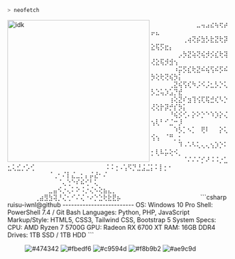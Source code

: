 ```zsh
> neofetch
```

<img align="left" src="https://static.wikia.nocookie.net/schedule-1/images/5/53/Benji_Mugshot.png/revision/latest?cb=20250403014259" alt="idk" width="320" /> 
⠀⠀⠀⠀⠀⠀⠀⠀⠀⠀⣀⢤⣠⣔⢦⢖⡴⡤⣄⠀⠀⠀⠀⠀⠀⠀⠀⠀⠀⠀
⠀⠀⠀⠀⠀⠀⠀⢀⢴⢝⡮⣳⡣⣗⣝⢗⡽⣕⢯⡫⣖⡄⠀⠀⠀⠀⠀⠀⠀⠀
⠀⠀⠀⠀⠀⠀⡠⡳⣝⢵⢝⢮⡺⡪⣎⢗⢽⢜⣕⢯⡺⣺⢢⠀⠀⠀⠀⠀⠀⠀
⠀⠀⠀⠀⠀⠰⡭⡫⣎⢗⣝⠮⢮⢫⠮⡫⠮⡳⢕⢗⢝⢮⡳⡅⠀⠀⠀⠀⠀⠀
⠀⠀⠀⠀⢀⣝⢮⢫⢎⠳⡨⠪⡨⣂⡣⡑⢅⡣⣑⢥⡱⣡⡙⣞⠀⠀⠀⠀⠀⠀
⠀⠀⠀⠀⢰⢕⣝⠎⣲⢹⢪⢏⢯⣚⢎⠣⡑⢜⢕⡗⡽⡚⡎⡳⡅⠀⠀⠀⠀⠀
⠀⠀⠀⠀⠘⢮⡪⢊⠄⡕⠕⡑⠑⠱⡱⡕⢌⢢⢇⠃⠊⣈⠒⡸⠀⠀⠀⠀⠀⠀
⠀⠀⠀⠀⠀⠱⡣⡁⠢⡁⠀⢟⠇⠀⠀⡕⢅⢪⢢⠀⠈⠛⡀⡂⠀⠀⠀⠀⠀⠀
⠀⠀⠀⠀⠀⠀⠹⠠⠡⠣⢅⢄⢄⢢⡱⡑⠅⡂⢇⠧⡥⢕⠪⡀⠀⠀⠀⠀⠀⠀
⠀⠀⠀⠀⠀⠀⠀⠈⠌⠌⠌⡊⠜⠨⠨⡐⣁⣂⢅⣊⡐⡡⢊⠀⠀⠀⠀⠀⠀⠀
⠀⠀⠀⠀⠀⠀⠀⠀⠨⠨⢐⠠⢡⠫⡙⣘⣨⣈⡅⠅⡇⡂⠂⠀⠀⠀⠀⠀⠀⠀
⠀⠀⠀⠀⠀⠀⠀⠀⠀⠈⢀⠂⠌⡇⣌⣀⡂⡄⡬⣜⠂⠌⠀⠀⠀⠀⠀⠀⠀⠀
⠀⠀⠀⠀⠀⠀⠀⠀⠀⠀⠀⠈⢄⢑⠑⠎⠮⢊⠃⢅⠀⠀⠀⠀⠀⠀⠀⠀⠀⠀
⠀⠀⠀⠀⠀⠀⠀⠀⠀⣀⣤⠪⡐⢄⠅⠕⠨⡐⢌⠢⢕⣦⣄⡀⠀⠀⠀⠀⠀⠀
⠀⠀⠀⠀⠀⠀⢀⣴⣻⣳⢽⡘⢌⢂⠊⠌⢌⠐⠔⡑⣑⢗⣗⣟⡦⠀⠀⠀⠀⠀⠀⠀⠀⠀⠀⠀⠀⠀⠀⠀⠀⠀
```csharp
ruisu-iwnl@github
-------------------------
OS: Windows 10 Pro
Shell: PowerShell 7.4 / Git Bash
Languages: Python, PHP, JavaScript
Markup/Style: HTML5, CSS3, Tailwind CSS,
              Bootstrap 5
System Specs:
  CPU: AMD Ryzen 7 5700G
  GPU: Radeon RX 6700 XT
  RAM: 16GB DDR4
  Drives: 1TB SSD / 1TB HDD
```

<p align="left">
  &nbsp; &nbsp; &nbsp; &nbsp; &nbsp;
  <img alt="#474342" src="https://singlecolorimage.com/get/474342/25x20" />
  <img alt="#fbedf6" src="https://singlecolorimage.com/get/fbedf6/25x20" />
  <img alt="#c9594d" src="https://singlecolorimage.com/get/c9594d/25x20" />
  <img alt="#f8b9b2" src="https://singlecolorimage.com/get/f8b9b2/25x20" />
  <img alt="#ae9c9d" src="https://singlecolorimage.com/get/ae9c9d/25x20" />
</p>
